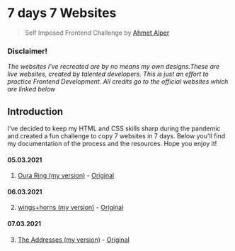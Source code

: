 # 7 days 7 Websites
> Self Imposed Frontend Challenge by [Ahmet Alper](https://github.com/ahmetalpergit)

### Disclaimer!
_The websites I've recreated are by no means my own designs.These are live websites, created by talented developers. This is just an effort to practice Frontend Development. All credits go to the official websites which are linked below_

## Introduction

I've decided to keep my HTML and CSS skills sharp during the pandemic and created a fun challenge to copy 7 websites in 7 days. Below you'll find my documentation of the process and the resources. Hope you enjoy it!

#### 05.03.2021
1. [Oura Ring (my version)](https://7days7websites-ouraring.netlify.app) - [Original](https://ouraring.com/)

#### 06.03.2021
2. [wings+horns (my version)](https://7days7websites-wingshorns.netlify.app/) - [Original](https://wingsandhorns.com/)

#### 07.03.2021
3. [The Addresses (my version)](https://7days7websites-theaddresses.netlify.app/) - [Original](https://www.theaddresses.com/)
